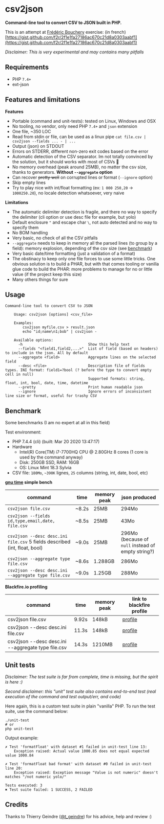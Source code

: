 # csv2json

**Command-line tool to convert CSV to JSON built in PHP.**

This is an attempt at [Frédéric Bouchery](https://twitter.com/fredbouchery/) exercise: (in french) [https://gist.github.com/f2r/2f1e1fa27186ac670c21d8a0303aabf1](https://gist.github.com/f2r/2f1e1fa27186ac670c21d8a0303aabf1)

*Disclaimer: This is very experimental and may contains many pitfalls*

## Requirements

* PHP `7.4+`
* ext-json

## Features and limitations

**Features**
* Portable (command and unit-tests): tested on Linux, Windows and OSX
* No tooling, no vendor, only need PHP `7.4+` and `json` extension
* One file, ~350 LOC
* Read from stdin or file, can be used as a linux pipe `cat file.csv | csv2json --fields ... - | ...`
* Output (json) on STDOUT
* Errors on STDERR, different non-zero exit codes based on the error
* Automatic detection of the CSV separator. Im not totally convinced by the solution, but it should works with most of CSVs :see_no_evil:
* No memory overhead (peak around 25MB), no matter the csv size, thanks to generators. **Without `--aggregate` option**
* Can recover ~~pretty well~~ on corrupted lines or format (`--ignore` option)
* Skip empty lines
* Try to play nice with int/float formatting (ex: `1 000 250,20` -> `1000250.20`), no locale detection whatsoever, very naive

**Limitations**
* The automatic delimiter detection is fragile, and there no way to specify the delimiter (cli option or use desc file for example, but yolo)
* Default enclosure `"` and escape char `\`, not auto detected and no way to specify them
* No BOM handling
* Very basic, no check of all the CSV pitfalls
* `--aggregate` needs to keep in memory all the parsed lines (to group by a field): memory explosion, depending of the csv size (see [benchmark](#benchmark))
* Very basic date/time formatting (just a validation of a format)
* The obstinacy to keep only one file forces to use some little tricks. One obvious solution is to build a PHAR, but with that comes tooling or vanilla glue code to build the PHAR: more problems to manage for no or little value (if the project keep this size)
* Many others things for sure

## Usage

```
Command-line tool to convert CSV to JSON

    Usage: csv2json [options] <csv_file>
    
    Examples:
        csv2json myfile.csv > result.json
        echo "id;name\n1;bob" | csv2json -
    
    Available options:
      -h                              Show this help text
      --fields "<field1,field2,...>"  List of field (based on headers) to include in the json. All by default
      --aggregate <field>             Aggregate lines on the selected field
      --desc <file>                   Description file of fields types. INI format: field1=?bool (? before the type to convert empty cell in null)
                                      Supported formats: string, float, int, bool, date, time, datetime
      --pretty                        Print human readable json
      --ignore                        Ignore errors of inconsistent line size or format, useful for trashy CSV
```

## Benchmark

Some benchmarks (I am no expert at all in this field)

Test environment:
* PHP 7.4.4 (cli) (built: Mar 20 2020 13:47:17)
* Hardware
    * Intel(R) Core(TM) i7-7700HQ CPU @ 2.80GHz 8 cores (1 core is used by the command anyway)
    * Disk: 250GB SSD, RAM: 16GB
    * OS: Linux Mint 18.3 Sylvia
* CSV file: `180Mo`, `~390K` lignes, `25` columns (string, int, date, bool, etc)

**[gnu time](https://www.gnu.org/software/time/) simple bench**

| command | time | memory peak | json produced |
| -------- | ---- | ----------- | ------------- |
| `csv2json file.csv` | ~8.2s | 25MB | 294Mo |
| `csv2json --fields id,type,email,date, file.csv` | ~8.5s | 25MB | 43Mo |
| `csv2json --desc desc.ini file.csv` 5 fields described (int, float, bool) | ~9.0s | 25MB | 296Mo (because of `null` instead of empty string?) |
| `csv2json --aggregate type file.csv` | ~8.6s | 1.288GB | 286Mo |
| `csv2json --desc desc.ini --aggregate type file.csv` | ~9.0s | 1.25GB | 288Mo |

**Blackfire.io profiling**

| command | time | memory peak | link to blackfire profile |
| -------- | ---- | ----------- | ------------------------- |
| csv2json file.csv | 9.92s | 148kB | [profile](https://blackfire.io/profiles/66af0af3-aca3-4173-b1ca-01fab9706d51/graph) |
| csv2json --desc desc.ini file.csv | 11.3s | 148kB | [profile](https://blackfire.io/profiles/3ee9f992-1a91-4497-bfd9-9e1ac0d29968/graph) |
| csv2json --desc desc.ini --aggregate type file.csv | 14.3s | 1210MB | [profile](https://blackfire.io/profiles/b7beb70f-307e-4c15-bf56-353eadc59331/graph) |

## Unit tests

*Disclaimer: The test suite is far from complete, time is missing, but the spirit is here :)*

*Second disclaimer: this "unit" test suite also contains end-to-end test (real execution of the command and test output/err, and code)* 

Here again, this is a custom test suite in plain "vanilla" PHP.
To run the test suite, use the command below:

    ./unit-test
    # or
    php unit-test

Output example:
```
✗ Test 'formatFloat' with dataset #1 failed in unit-test line 13:
    Exception raised: Actual value 1000.85 does not equal expected value 1000.84

✗ Test 'formatFloat bad format' with dataset #0 failed in unit-test line 20:
    Exception raised: Exception message "Value is not numeric" doesn't matches "/not numeric yolo/"

Tests executed: 3
✖ Test suite failed: 1 SUCCESS, 2 FAILED
```

## Credits

Thanks to Thierry Geindre ([@t_geindre](https://twitter.com/t_geindre)) for his advice, help and review :)
